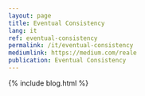 ```yaml
---
layout: page
title: Eventual Consistency
lang: it
ref: eventual-consistency
permalink: /it/eventual-consistency
mediumlink: https://medium.com/reale
publication: Eventual Consistency
---
```


{% include blog.html %}
